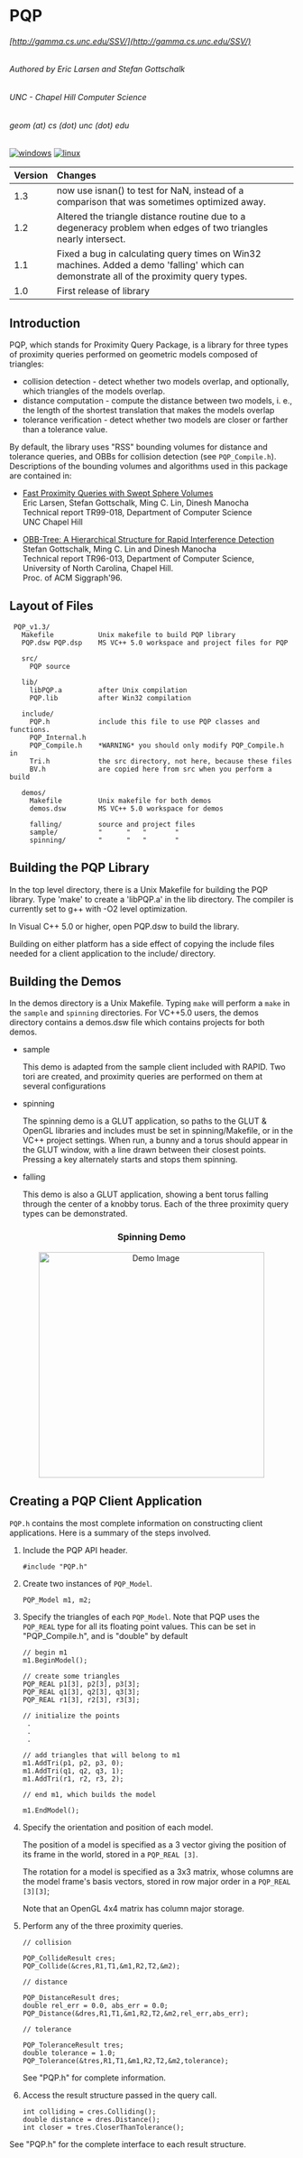 # PQP
###### [http://gamma.cs.unc.edu/SSV/](http://gamma.cs.unc.edu/SSV/)
###### Authored by Eric Larsen and Stefan Gottschalk
###### UNC - Chapel Hill Computer Science
###### geom (at) cs (dot) unc (dot) edu

[![windows](https://github.com/timow-gh/PQP/actions/workflows/windows.yml/badge.svg?branch=master)](https://github.com/timow-gh/PQP/actions/workflows/windows.yml)
[![linux](https://github.com/timow-gh/PQP/actions/workflows/linux.yml/badge.svg)](https://github.com/timow-gh/PQP/actions/workflows/linux.yml)

|Version|Changes|
|-------|:------|
|1.3    | now use isnan() to test for NaN, instead of a comparison that was sometimes optimized away.
|1.2    | Altered the triangle distance routine due to a degeneracy problem when edges of two triangles nearly intersect.
|1.1    | Fixed a bug in calculating query times on Win32 machines. Added a demo 'falling' which can demonstrate all of the proximity query types. 
|1.0    | First release of library 

## Introduction

PQP, which stands for Proximity Query Package, is a library for three
types of proximity queries performed on geometric models composed of
triangles:

* collision detection - detect whether two models overlap, and optionally, which triangles of the models overlap.
* distance computation - compute the distance between two models, i. e., the length of the shortest translation that makes the models overlap
* tolerance verification - detect whether two models are closer or farther than a tolerance value.

By default, the library uses "RSS" bounding volumes for distance and
tolerance queries, and OBBs for collision detection (see `PQP_Compile.h`).
Descriptions of the bounding volumes and algorithms used in this package 
are contained in:

- [Fast Proximity Queries with Swept Sphere Volumes](http://gamma.cs.unc.edu/SSV/ssv.pdf)
     <br>Eric Larsen, Stefan Gottschalk, Ming C. Lin, Dinesh Manocha
     <br>Technical report TR99-018, Department of Computer Science
     <br>UNC Chapel Hill 

- [OBB-Tree: A Hierarchical Structure for Rapid Interference Detection](http://gamma.cs.unc.edu/SSV/obb.pdf)
     <br>Stefan Gottschalk, Ming C. Lin and Dinesh Manocha
     <br>Technical report TR96-013, Department of Computer Science, University of North Carolina, Chapel Hill.
     <br>Proc. of ACM Siggraph'96.

## Layout of Files

```
 PQP_v1.3/
   Makefile           Unix makefile to build PQP library
   PQP.dsw PQP.dsp    MS VC++ 5.0 workspace and project files for PQP

   src/
     PQP source

   lib/             
     libPQP.a         after Unix compilation
     PQP.lib          after Win32 compilation

   include/
     PQP.h            include this file to use PQP classes and functions.
     PQP_Internal.h   
     PQP_Compile.h    *WARNING* you should only modify PQP_Compile.h in
     Tri.h            the src directory, not here, because these files
     BV.h             are copied here from src when you perform a build
                     
   demos/
     Makefile         Unix makefile for both demos
     demos.dsw        MS VC++ 5.0 workspace for demos
 
     falling/         source and project files
     sample/          "      "   "       "
     spinning/        "      "   "       "
```

## Building the PQP Library

 In the top level directory, there is a Unix Makefile for building the PQP
 library.  Type 'make' to create a 'libPQP.a' in the lib directory.
 The compiler is currently set to g++ with -O2 level optimization. 

 In Visual C++ 5.0 or higher, open PQP.dsw to build the library.

 Building on either platform has a side effect of copying the include
 files needed for a client application to the include/ directory.  

## Building the Demos

 In the demos directory is a Unix Makefile.  Typing `make` will perform a
 `make` in the `sample` and `spinning` directories.  For VC++5.0
 users, the demos directory contains a demos.dsw file which contains
 projects for both demos.
 
 - sample

   This demo is adapted from the sample client included with RAPID.  Two 
   tori are created, and proximity queries are performed on them at  
   several configurations

 - spinning

   The spinning demo is a GLUT application, so paths to the GLUT & OpenGL
   libraries and includes must be set in spinning/Makefile, or in the 
   VC++ project settings. When run, a bunny and a torus should appear in
   the GLUT window, with a line drawn between their closest points.
   Pressing a key alternately starts and stops them spinning.

 - falling

   This demo is also a GLUT application, showing a bent torus
   falling through the center of a knobby torus.  Each of the three 
   proximity query types can be demonstrated.


<div style="text-align: center;">
  <h3>Spinning Demo</h3>
  <img src="demos/spinning/demo_spinning.png" alt="Demo Image" width="400" height="400">
</div>


## Creating a PQP Client Application

 `PQP.h` contains the most complete information on constructing client
 applications.  Here is a summary of the steps involved.

 1. Include the PQP API header.

    ```
    #include "PQP.h"
    ```

 2. Create two instances of `PQP_Model`.

    ```
    PQP_Model m1, m2;
    ```

 3. Specify the triangles of each `PQP_Model`. Note that PQP uses the `PQP_REAL` type for all its floating point 
    values. This can be set in "PQP_Compile.h", and is "double" by default

    ```
    // begin m1
    m1.BeginModel();
    
    // create some triangles
    PQP_REAL p1[3], p2[3], p3[3];  
    PQP_REAL q1[3], q2[3], q3[3];
    PQP_REAL r1[3], r2[3], r3[3];
    
    // initialize the points
     .
     . 
     .  
    
    // add triangles that will belong to m1
    m1.AddTri(p1, p2, p3, 0);
    m1.AddTri(q1, q2, q3, 1);
    m1.AddTri(r1, r2, r3, 2);
    
    // end m1, which builds the model
        
    m1.EndModel();
    ```

 4. Specify the orientation and position of each model.

    The position of a model is specified as a 3 vector giving the
    position of its frame in the world, stored in a `PQP_REAL [3]`.

    The rotation for a model is specified as a 3x3 matrix, whose columns
    are the model frame's basis vectors, stored in row major order in
    a `PQP_REAL [3][3]`;

    Note that an OpenGL 4x4 matrix has column major storage.

 5. Perform any of the three proximity queries.

    ```
    // collision

    PQP_CollideResult cres;
    PQP_Collide(&cres,R1,T1,&m1,R2,T2,&m2);

    // distance

    PQP_DistanceResult dres;
    double rel_err = 0.0, abs_err = 0.0;
    PQP_Distance(&dres,R1,T1,&m1,R2,T2,&m2,rel_err,abs_err);

    // tolerance
 
    PQP_ToleranceResult tres;
    double tolerance = 1.0;
    PQP_Tolerance(&tres,R1,T1,&m1,R2,T2,&m2,tolerance);
    ```

    See "PQP.h" for complete information.

 6. Access the result structure passed in the query call.

    ```
    int colliding = cres.Colliding();
    double distance = dres.Distance();
    int closer = tres.CloserThanTolerance();
    ```
    
See "PQP.h" for the complete interface to each result structure.
